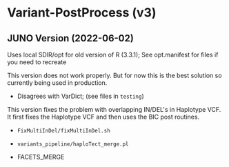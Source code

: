 # Variant-PostProcess (v3)

## JUNO Version (2022-06-02)

Uses local SDIR/opt for old version of R (3.3.1); See opt.manifest for files if you need to recreate

This version does not work properly. But for now this is the best solution so currently being used in production.

* Disagrees with VarDict; (see files in `testing`)

This version fixes the problem with overlapping IN/DEL's in Haplotype VCF. It first fixes
the Haplotype VCF and then uses the BIC post routines.

* `FixMultiInDel/fixMultiInDel.sh`

* `variants_pipeline/haploTect_merge.pl`

* FACETS_MERGE

